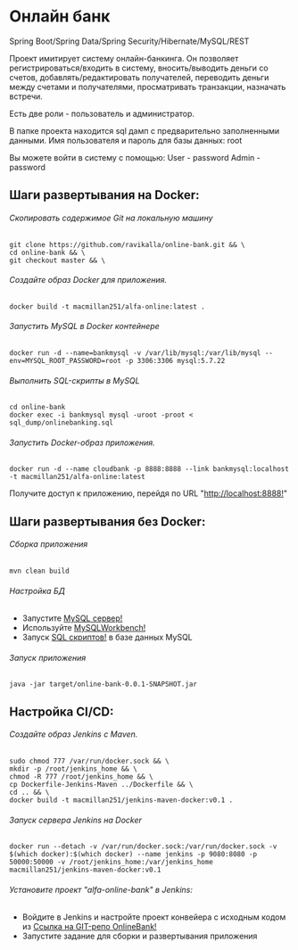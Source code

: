 # Онлайн банк
Spring Boot/Spring Data/Spring Security/Hibernate/MySQL/REST

Проект имитирует систему онлайн-банкинга. Он позволяет регистрироваться/входить в систему, вносить/выводить деньги со счетов, добавлять/редактировать получателей,
переводить деньги между счетами и получателями, просматривать транзакции, назначать встречи.

Есть две роли - пользователь и администратор. 

В папке проекта находится sql дамп с предварительно заполненными данными. 
Имя пользователя и пароль для базы данных: root

Вы можете войти в систему с помощью:
User - password
Admin - password

## Шаги развертывания на Docker:

###### Скопировать содержимое Git на локальную машину

```
git clone https://github.com/ravikalla/online-bank.git && \
cd online-bank && \
git checkout master && \
```

###### Создайте образ Docker для приложения.
```
docker build -t macmillan251/alfa-online:latest .
```
###### Запустить MySQL в Docker контейнере
```
docker run -d --name=bankmysql -v /var/lib/mysql:/var/lib/mysql --env=MYSQL_ROOT_PASSWORD=root -p 3306:3306 mysql:5.7.22
```
###### Выполнить SQL-скрипты в MySQL
```
cd online-bank
docker exec -i bankmysql mysql -uroot -proot < sql_dump/onlinebanking.sql
```
###### Запустить Docker-образ приложения.
```
docker run -d --name cloudbank -p 8888:8888 --link bankmysql:localhost -t macmillan251/alfa-online:latest
```
Получите доступ к приложению, перейдя по URL "[http://localhost:8888!](http://localhost:8888)"

## Шаги развертывания без Docker:
###### Сборка приложения
```
mvn clean build
```
###### Настройка БД
 * Запустите [MySQL сервер!](https://dev.mysql.com/downloads/mysql/)
 * Используйте [MySQLWorkbench!](https://www.mysql.com/products/workbench/)
 * Запуск [SQL скриптов!](https://github.com/ravikalla/online-bank/blob/master/sql_dump/onlinebanking.sql) в базе данных MySQL

###### Запуск приложения
```
java -jar target/online-bank-0.0.1-SNAPSHOT.jar
```

## Настройка CI/CD:

###### Создайте образ Jenkins с Maven.
```
sudo chmod 777 /var/run/docker.sock && \
mkdir -p /root/jenkins_home && \
chmod -R 777 /root/jenkins_home && \
cp Dockerfile-Jenkins-Maven ../Dockerfile && \
cd .. && \
docker build -t macmillan251/jenkins-maven-docker:v0.1 .
```
###### Запуск сервера Jenkins на Docker
```
docker run --detach -v /var/run/docker.sock:/var/run/docker.sock -v $(which docker):$(which docker) --name jenkins -p 9080:8080 -p 50000:50000 -v /root/jenkins_home:/var/jenkins_home macmillan251/jenkins-maven-docker:v0.1
```
###### Установите проект "alfa-online-bank" в Jenkins:
 * Войдите в Jenkins и настройте проект конвейера с исходным кодом из [Ссылка на GIT-репо OnlineBank!](https://github.com/MacMillan251/online-banking-alfa.git)
 * Запустите задание для сборки и развертывания приложения

